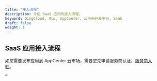 ```yaml
---
title: "接入流程"
description: 介绍 SaaS 应用的接入流程。
keyword: QingCloud, 青云, AppCenter, 云应用开发平台, SaaS
draft: false
weight: 1
---
```

## SaaS 应用接入流程

如您需要发布应用到 AppCenter 云市场，需要您先申请服务商认证，[服务商入驻](/appcenter/app_center/serviceprovider/20_contracts/)。

<img src="/appcenter/dev-platform/saas-developer-guide/_image/saas-flow.png" style="zoom:50%;" />

